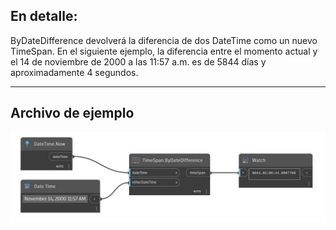 ## En detalle:
ByDateDifference devolverá la diferencia de dos DateTime como un nuevo TimeSpan. En el siguiente ejemplo, la diferencia entre el momento actual y el 14 de noviembre de 2000 a las 11:57 a.m. es de 5844 días y aproximadamente 4 segundos.
___
## Archivo de ejemplo

![ByDateDifference](./DSCore.TimeSpan.ByDateDifference_img.jpg)

